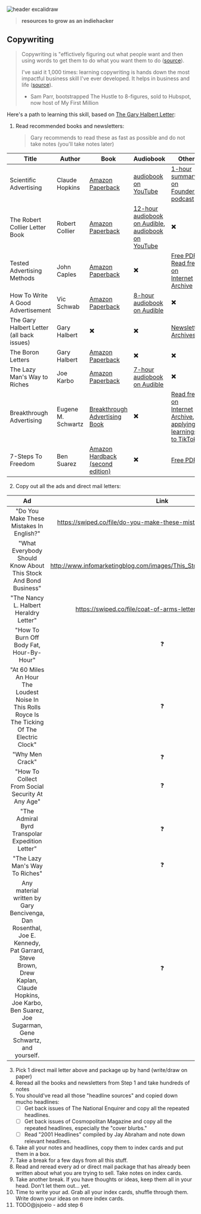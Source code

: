 ![header excalidraw](https://github.com/jsjoeio/indie-university/assets/3806031/372fd703-37c6-42ad-847b-1fddcbc5cab9)

> **resources to grow as an indiehacker**

## Copywriting

> Copywriting is "effictively figuring out what people want and then using words to get them to do what you want them to do ([source](https://twitter.com/thesamparr/status/1327289025582026753?s=20)).
> 
> I've said it 1,000 times: learning copywriting is hands down the most impactful business skill I've ever developed. It helps in business and life ([source](https://twitter.com/thesamparr/status/1136734232510730240?s=20)).
> - Sam Parr, bootstrapped The Hustle to 8-figures, sold to Hubspot, now host of My First Million

Here's a path to learning this skill, based on [The Gary Halbert Letter](https://www.thegaryhalbertletter.com/newsletters/zfkj_hands_on_experience.htm):

1. Read recommended books and newsletters: 
    > Gary recommends to read these as fast as possible and do not take notes (you'll take notes later)

| **Title**              | **Author**     | **Book** | **Audiobook** | **Other** |
|------------------------|----------------|----------|---------------|-----------|
| Scientific Advertising | Claude Hopkins | [Amazon Paperback](https://amzn.to/3P6QjQn)     | [audiobook on YouTube](https://youtube.com/playlist?list=PL6D56E211E350993F)          | [1-hour summary on Founders podcast](https://pod.link/founders/episode/82c5785bd6cddbe5bf4c2d1537df46f6)      |
|The Robert Collier Letter Book             | Robert Collier         |  [Amazon Paperback](https://amzn.to/3J9v9gW)    | [12-hour audiobook on Audible](https://www.amazon.com/The-Robert-Collier-Letter-Book/dp/B018H97N0K), [audiobook on YouTube](https://www.youtube.com/playlist?list=PLjK6ikRoGPO8m1rDPTT38pRiOgPmlqDUM)          | ✖️      |
| Tested Advertising Methods                  | John Caples         | [Amazon Paperback](https://amzn.to/461uqIj)     |  ✖️  | [Free PDF](https://ia902206.us.archive.org/34/items/pdfy-hHdovzQ-RvFny9Cy/Tested%20Advertising%20Methods.pdf), [Read free on Internet Archive](https://archive.org/details/tested-advertising-methods/mode/2up)      |
| How To Write A Good Advertisement | Vic Schwab         | [Amazon Paperback](https://amzn.to/43PFTZK)     | [8-hour audiobook on Audible](https://www.amazon.com/How-Write-Good-Advertisement-Copywriting/dp/B089MFFW1P/ref=tmm_aud_swatch_0?_encoding=UTF8&qid=&sr=)          | ✖️      |     
| The Gary Halbert Letter  (all back issues)                 | Gary Halbert         | ✖️     | ✖️          | [Newsletter Archives](https://thegaryhalbertletter.com/newsletter-archives.htm)      |    
| The Boron Letters                  | Gary Halbert         | [Amazon Paperback](https://amzn.to/4602Uec)     | ✖️          | ✖️      |    
| The Lazy Man's Way to Riches                  | Joe Karbo         | [Amazon Paperback](https://amzn.to/45Sfo7X)     | [7-hour audiobook on Audible](https://www.audible.com/pd/The-Lazy-Mans-Way-to-Riches-Audiobook/B077SM5WCY?action_code=ASSGB149080119000H&share_location=pdp) | ✖️      |    
| Breakthrough Advertising                  | Eugene M. Schwartz         | [Breakthrough Advertising Book](https://breakthroughadvertisingbook.com/)     | ✖️          | [Read free on Internet Archive](https://archive.org/details/breakthroughadve0000schw/mode/2up), [applying learnings to TikTok](https://youtu.be/UDRXE516JHY)      |    
| 7-Steps To Freedom                  | Ben Suarez         | [Amazon Hardback (second edition)](https://amzn.to/3oWoDmG)      | ✖️          | [Free PDF](https://media.oiipdf.com/pdf/661a8ce8-8d8c-4738-90e8-9a7e7137a237.pdf)      |    

2. Copy out all the ads and direct mail letters:

|                                                                                              **Ad**                                                                                              | **Link** |
|:------------------------------------------------------------------------------------------------------------------------------------------------------------------------------------------------:|:--------:|
| "Do You Make These Mistakes In English?"                                                                                                                                                         | https://swiped.co/file/do-you-make-these-mistakes-by-max-sackheim/        |
| "What Everybody Should Know About This Stock And Bond Business"                                                                                                                                  | http://www.infomarketingblog.com/images/This_Stock_And_Bond_Business.jpg        |
| "The Nancy L. Halbert Heraldry Letter"                                                                                                                                                           | https://swiped.co/file/coat-of-arms-letter-by-gary-halbert/        |
| "How To Burn Off Body Fat, Hour-By-Hour"                                                                                                                                                         | ❓        |
| "At 60 Miles An Hour The Loudest Noise In This Rolls Royce Is The Ticking Of The Electric Clock"                                                                                                 | ❓        |
| "Why Men Crack"                                                                                                                                                                                  | ❓        |
| "How To Collect From Social Security At Any Age"                                                                                                                                                 | ❓        |
| "The Admiral Byrd Transpolar Expedition Letter"                                                                                                                                                  | ❓        |
| "The Lazy Man's Way To Riches"                                                                                                                                                                   | ❓        |
| Any material written by Gary Bencivenga, Dan Rosenthal, Joe E. Kennedy, Pat Garrard, Steve Brown, Drew Kaplan, Claude Hopkins, Joe Karbo, Ben Suarez, Joe Sugarman, Gene Schwartz, and yourself. | ❓        |

3. Pick 1 direct mail letter above and package up by hand (write/draw on paper)
4. Reread all the books and newsletters from Step 1 and take hundreds of notes
5. You should've read all those "headline sources" and copied down mucho headlines:
   - [ ] Get back issues of The National Enquirer and copy all the repeated headlines.
   - [ ] Get back issues of Cosmopolitan Magazine and copy all the repeated headlines, especially the "cover blurbs."
   - [ ] Read "2001 Headlines" compiled by Jay Abraham and note down relevant headlines.
6. Take all your notes and headlines, copy them to index cards and put them in a box.
7. Take a break for a few days from all this stuff.
8. Read and reread every ad or direct mail package that has already been written about what you are trying to sell. Take notes on index cards.
9. Take another break. If you have thoughts or ideas, keep them all in your head. Don't let them out... yet.
10. Time to write your ad. Grab all your index cards, shuffle through them. Write down your ideas on more index cards.
11. TODO@jsjoeio - add step 6

